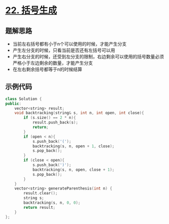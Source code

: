 # [22. 括号生成 ](https://leetcode.cn/problems/generate-parentheses/description/)

## 题解思路

- 当前左右括号都有小于n个可以使用的时候，才能产生分支
- 产生左分支的时候，只看当前是否还有左括号可以用
- 产生右分支的时候，还受到左分支的限制，右边剩余可以使用的括号数量必须严格小于左边剩余的数量，才能产生分支
- 在左右剩余括号都等于n的时候结算

## 示例代码

```C++
class Solution {
public:
    vector<string> result;
    void backtracking(string& s, int n, int open, int close){
        if (s.size() == 2 * n){
            result.push_back(s);
            return;
        }
        if (open < n){
            s.push_back('(');
            backtracking(s, n, open + 1, close);
            s.pop_back();
        }
        if (close < open){
            s.push_back(')');
            backtracking(s, n, open, close + 1);
            s.pop_back();
        }
    }
    vector<string> generateParenthesis(int n) {
        result.clear();
        string s;
        backtracking(s, n, 0, 0);
        return result;
    }
};
```


